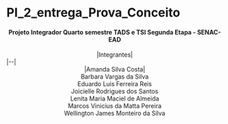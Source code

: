 # PI_2_entrega_Prova_Conceito
#### <center>Projeto Integrador Quarto semestre TADS e TSI Segunda Etapa - SENAC-EAD </center>



<center>|Integrantes|</center>
|--|
<center>|Amanda Silva Costa|
<center>Barbara Vargas da Silva
<center>Eduardo Luis Ferreira Reis
<center>Joicielle Rodrigues dos Santos
<center>Lenita Maria Maciel de Almeida
<center>Marcos Vinicius da Matta Pereira
<center>Wellington James Monteiro da Silva
